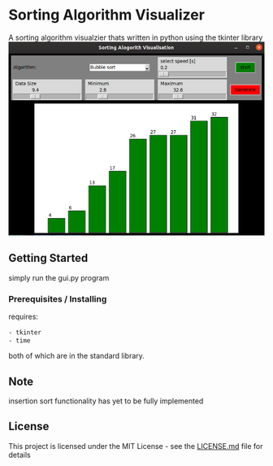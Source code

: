 # Sorting Algorithm Visualizer 

A sorting algorithm visualzier thats written in python using the tkinter library
![Alt text](/Screenshot.png?raw=true)

## Getting Started
simply run the gui.py program

### Prerequisites / Installing
requires:

```
- tkinter
- time
```

both of which are in the standard library.

## Note
insertion sort functionality has yet to be fully implemented

## License

This project is licensed under the MIT License - see the [LICENSE.md](LICENSE.md) file for details
